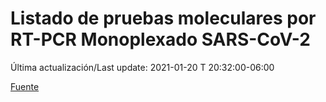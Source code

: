 # Listado de pruebas moleculares por RT-PCR Monoplexado SARS-CoV-2

Última actualización/Last update: 2021-01-20 T 20:32:00-06:00

 [Fuente](https://www.gob.mx/salud/documentos/listado-de-pruebas-moleculares-por-rt-pcr-monoplexado-sars-cov-2)
